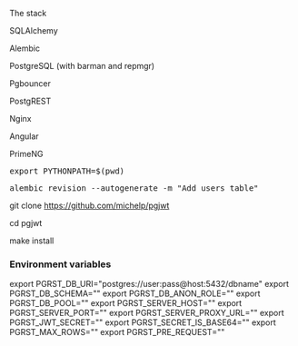 The stack

SQLAlchemy

Alembic

PostgreSQL (with barman and repmgr)

Pgbouncer

PostgREST

Nginx

Angular

PrimeNG


<pre>
export PYTHONPATH=$(pwd)
</pre>

<pre>
alembic revision --autogenerate -m "Add users table"
</pre>

git clone https://github.com/michelp/pgjwt

cd pgjwt

make install

### Environment variables

export PGRST_DB_URI="postgres://user:pass@host:5432/dbname"
export PGRST_DB_SCHEMA=""
export PGRST_DB_ANON_ROLE=""
export PGRST_DB_POOL=""
export PGRST_SERVER_HOST=""
export PGRST_SERVER_PORT=""
export PGRST_SERVER_PROXY_URL=""
export PGRST_JWT_SECRET=""
export PGRST_SECRET_IS_BASE64=""
export PGRST_MAX_ROWS=""
export PGRST_PRE_REQUEST=""
